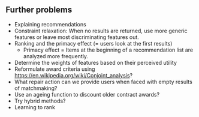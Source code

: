 ## Further problems

* Explaining recommendations <!-- To achieve transparency of matchmaking results. -->
* Constraint relaxation: When no results are returned, use more generic features or leave most discriminating features out.
* Ranking and the primacy effect (= users look at the first results)
  * Primacy effect = Items at the beginning of a recommendation list are analyzed more frequently.
* Determine the weights of features based on their perceived utility
* Reformulate award criteria using <https://en.wikipedia.org/wiki/Conjoint_analysis>?
* What repair action can we provide users when faced with empty results of matchmaking?
* Use an ageing function to discount older contract awards?
* Try hybrid methods?
* Learning to rank
